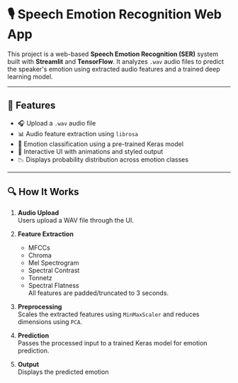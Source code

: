 # 🎙 Speech Emotion Recognition Web App

This project is a web-based **Speech Emotion Recognition (SER)** system built with **Streamlit** and **TensorFlow**. It analyzes `.wav` audio files to predict the speaker's emotion using extracted audio features and a trained deep learning model.

---

## 🚀 Features

- 🎧 Upload a `.wav` audio file
- 📊 Audio feature extraction using `librosa`
- 🧠 Emotion classification using a pre-trained Keras model
- 🌈 Interactive UI with animations and styled output
- 📉 Displays probability distribution across emotion classes

---

## 🔍 How It Works

1. **Audio Upload**  
   Users upload a WAV file through the UI.

2. **Feature Extraction**  
   - MFCCs
   - Chroma
   - Mel Spectrogram
   - Spectral Contrast
   - Tonnetz
   - Spectral Flatness  
   All features are padded/truncated to 3 seconds.

3. **Preprocessing**  
   Scales the extracted features using `MinMaxScaler` and reduces dimensions using `PCA`.

4. **Prediction**  
   Passes the processed input to a trained Keras model for emotion prediction.

5. **Output**  
   Displays the predicted emotion 
